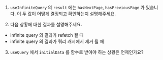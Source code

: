 1. `useInfiniteQuery` 의 `result` 에는 `hasNextPage`, `hasPreviousPage` 가 있습니다. 이 두 값이 어떻게 결정되고 확인하는지 설명해주세요.

2. 다음 상황에 대한 결과를 설명해주세요.

- infinite query 의 결과가 refetch 될 때
- infinite query 의 결과가 쿼리 캐시에서 제거 될 때

3. `useQuery` 에서 `initialData` 를 함수로 받아야 하는 상황은 언제인가요?
